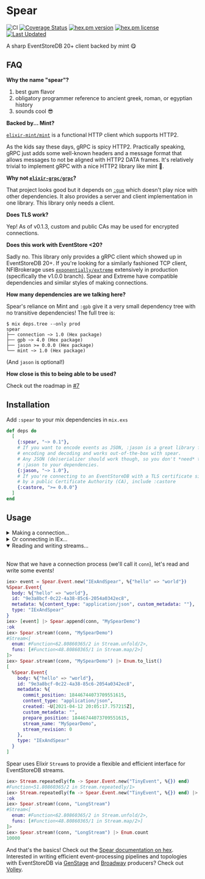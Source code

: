 # Spear

![CI](https://github.com/NFIBrokerage/spear/workflows/CI/badge.svg)
[![Coverage Status](https://coveralls.io/repos/github/NFIBrokerage/spear/badge.svg)](https://coveralls.io/github/NFIBrokerage/spear)
[![hex.pm version](https://img.shields.io/hexpm/v/spear.svg)](https://hex.pm/packages/spear)
[![hex.pm license](https://img.shields.io/hexpm/l/spear.svg)](https://github.com/NFIBrokerage/spear/blob/master/LICENSE)
[![Last Updated](https://img.shields.io/github/last-commit/NFIBrokerage/spear.svg)](https://github.com/NFIBrokerage/spear/commits/main)

A sharp EventStoreDB 20+ client backed by mint :yum:

## FAQ

**Why the name "spear"?**

1. best gum flavor
1. obligatory programmer reference to ancient greek, roman, or egyptian history
1. sounds cool :sunglasses:

**Backed by... Mint?**

[`elixir-mint/mint`](https://github.com/elixir-mint/mint) is a functional
HTTP client which supports HTTP2.

As the kids say these days, gRPC is spicy HTTP2. Practically speaking,
gRPC just adds some well-known headers and a message format that allows
messages to not be aligned with HTTP2 DATA frames.  It's relatively trivial
to implement gRPC with a nice HTTP2 library like mint :slightly_smiling_face:.

**Why not [`elixir-grpc/grpc`](https://github.com/elixir-grpc/grpc)?**

That project looks good but it depends on
[`:gun`](https://github.com/ninenines/gun) which doesn't play nice with
other dependencies. It also provides a server and client implementation in
one library. This library only needs a client.

<!--

Wanted to keep this #shade out of the online+viewable readme:

Also the code hygiene is... questionable 🤔
https://github.com/elixir-grpc/grpc/blob/eff8a8828d27ddd7f63a3c1dd5aae86246df215e/lib/grpc/adapter/gun.ex#L170-L262

-->

**Does TLS work?**

Yep! As of v0.1.3, custom and public CAs may be used for encrypted connections.

**Does this work with EventStore <20?**

Sadly no. This library only provides a gRPC client which showed up in
EventStoreDB 20+. If you're looking for a similarly fashioned TCP client,
NFIBrokerage uses
[`exponentially/extreme`](https://github.com/exponentially/extreme) extensively
in production (specifically the v1.0.0 branch). Spear and Extreme have
compatible dependencies and similar styles of making connections.

**How many dependencies are we talking here?**

Spear's reliance on Mint and `:gpb` give it a very small dependency tree with
no transitive dependencies! The full tree is:

```
$ mix deps.tree --only prod
spear
├── connection ~> 1.0 (Hex package)
├── gpb ~> 4.0 (Hex package)
├── jason >= 0.0.0 (Hex package)
└── mint ~> 1.0 (Hex package)
```

(And `jason` is optional!)

**How close is this to being able to be used?**

Check out the roadmap in [#7](https://github.com/NFIBrokerage/spear/issues/7)

## Installation

Add `:spear` to your mix dependencies in `mix.exs`

```elixir
def deps do
  [
    {:spear, "~> 0.1"},
    # If you want to encode events as JSON, :jason is a great library for
    # encoding and decoding and works out-of-the-box with spear.
    # Any JSON (de)serializer should work though, so you don't *need* to add
    # :jason to your dependencies.
    {:jason, "~> 1.0"},
    # If you're connecting to an EventStoreDB with a TLS certificate signed
    # by a public Certificate Authority (CA), include :castore
    {:castore, ">= 0.0.0"}
  ]
end
```

## Usage

<details><summary>Making a connection...</summary>
<br>

Familiar with [`Ecto.Repo`](https://hexdocs.pm/ecto/Ecto.Repo.html)? It lets
you write a database connection like a module

```elixir
# note this is for illustration purposes and NOT directly related to Spear
# lib/my_app/repo.ex
defmodule MyApp.Repo do
  use Ecto.Repo,
    otp_app: :my_app,
    adapter: Ecto.Adapters.Postgres
end
```

and then configure it with application-config (`config/*.exs`)

```elixir
# note this is for illustration purposes and NOT directly related to Spear
# config/config.exs
config :my_app, MyApp.Repo,
  url: "ecto://postgres:postgres@localhost/my_database"
```

Spear lets you do the same with a connection to the EventStoreDB:

```elixir
# lib/my_app/event_store_db_client.ex
defmodule MyApp.EventStoreDbClient do
  use Spear.Client,
    otp_app: :my_app
end
```

and configure it,

```elixir
# config/config.exs
config :my_app, MyApp.EventStoreDbClient,
  connection_string: "esdb://localhost:2113"
```

add it to your application's supervision tree in `lib/my_app/application.ex`

```elixir
# lib/my_app/application.ex
defmodule MyApp.Application do
  use Application

  def start(_type, _args) do
    children = [
      MyApp.EventStoreDbClient
    ]
    
    Supervisor.start_link(children, strategy: :one_for_one, name: MyApp.Supervisor)
  end
end
```

</details>

<details><summary>Or connecting in IEx...</summary>
<br>

A `Spear.Connection` is just a regular ole' GenServer with a default of pulling
configuration from application-config. You can start a `Spear.Connection`
like any other process, even in IEx! Plus you can provide the configuration
straight to the `Spear.Connection.start_link/1` function.

Let's use the new `Mix.install/1` function from Elixir 1.12 to try out
Spear. Say that you have an EventStoreDB instance running locally with the
`--insecure` option.

```elixir
iex> Mix.install([:spear, :jason])
# a bunch of installation text here
:ok
iex> {:ok, conn} = Spear.Connection.start_link(connection_string: "esdb://localhost:2113")
{:ok, #PID<0.1518.0>}
```

And we're up and running reading and writing events!

</details>

<details open><summary>Reading and writing streams...</summary>
<br>

Now that we have a connection process (we'll call it `conn`), let's read and
write some events!

```elixir
iex> event = Spear.Event.new("IExAndSpear", %{"hello" => "world"})
%Spear.Event{
  body: %{"hello" => "world"},
  id: "9e3a8bcf-0c22-4a38-85c6-2054a0342ec8",
  metadata: %{content_type: "application/json", custom_metadata: ""},
  type: "IExAndSpear"
}
iex> [event] |> Spear.append(conn, "MySpearDemo")
:ok
iex> Spear.stream!(conn, "MySpearDemo")
#Stream<[
  enum: #Function<62.80860365/2 in Stream.unfold/2>,
  funs: [#Function<48.80860365/1 in Stream.map/2>]
]>
iex> Spear.stream!(conn, "MySpearDemo") |> Enum.to_list()
[
  %Spear.Event{
    body: %{"hello" => "world"},
    id: "9e3a8bcf-0c22-4a38-85c6-2054a0342ec8",
    metadata: %{
      commit_position: 18446744073709551615,
      content_type: "application/json",
      created: ~U[2021-04-12 20:05:17.757215Z],
      custom_metadata: "",
      prepare_position: 18446744073709551615,
      stream_name: "MySpearDemo",
      stream_revision: 0
    },
    type: "IExAndSpear"
  }
]
```

Spear uses Elixir `Stream`s to provide a flexible and efficient interface
for EventStoreDB streams.

```elixir
iex> Stream.repeatedly(fn -> Spear.Event.new("TinyEvent", %{}) end)
#Function<51.80860365/2 in Stream.repeatedly/1>
iex> Stream.repeatedly(fn -> Spear.Event.new("TinyEvent", %{}) end) |> Stream.take(10_000) |> Spear.append(conn, "LongStream")
:ok
iex> Spear.stream!(conn, "LongStream")
#Stream<[
  enum: #Function<62.80860365/2 in Stream.unfold/2>,
  funs: [#Function<48.80860365/1 in Stream.map/2>]
]>
iex> Spear.stream!(conn, "LongStream") |> Enum.count
10000
```

</details>

And that's the basics! Check out the [Spear documentation on
hex](https://hexdocs.pm/spear/Spear.html). Interested in writing
efficient event-processing pipelines and topologies with EventStoreDB
via [GenStage](https://github.com/elixir-lang/gen_stage) and
[Broadway](https://github.com/dashbitco/broadway) producers? Check out
[Volley](https://github.com/NFIBrokerage/volley).
